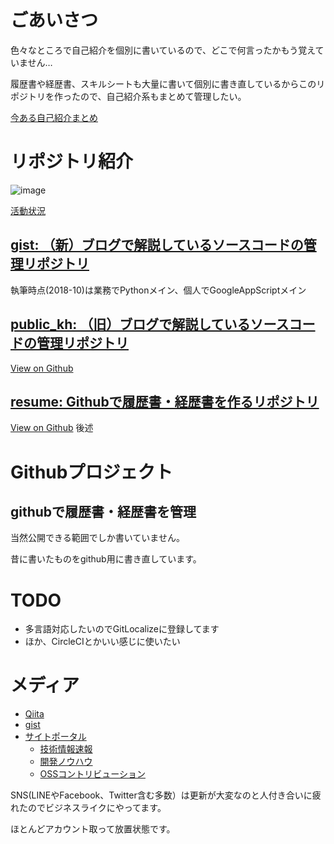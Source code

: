 # ごあいさつ
色々なところで自己紹介を個別に書いているので、どこで何言ったかもう覚えていません…

履歴書や経歴書、スキルシートも大量に書いて個別に書き直しているからこのリポジトリを作ったので、自己紹介系もまとめて管理したい。

[今ある自己紹介まとめ](https://nomuraya.work/profile)

# リポジトリ紹介
![image](https://grass-graph.moshimo.works/images/shimajima-eiji.png)

[活動状況](https://github.com/shimajima-eiji)

## [gist: （新）ブログで解説しているソースコードの管理リポジトリ](/gist/)
執筆時点(2018-10)は業務でPythonメイン、個人でGoogleAppScriptメイン

## [public_kh: （旧）ブログで解説しているソースコードの管理リポジトリ](/public_kh/)
[View on Github](https://github.com/shimajima-eiji/public_kh)

## [resume: Githubで履歴書・経歴書を作るリポジトリ](/resume)
[View on Github](https://github.com/shimajima-eiji/resume)
後述

# Githubプロジェクト
## githubで履歴書・経歴書を管理
当然公開できる範囲でしか書いていません。

昔に書いたものをgithub用に書き直しています。

# TODO
- 多言語対応したいのでGitLocalizeに登録してます
- ほか、CircleCIとかいい感じに使いたい

# メディア
- [Qiita](https://qiita.com/nomurasan)
- [gist](https://gist.github.com/shimajima-eiji)
- [サイトポータル](https://nomuraya.work/)
  - [技術情報速報](https://nomuraya.work/techzine/)
  - [開発ノウハウ](https://nomuraya.work/develop/)
  - [OSSコントリビューション](https://nomuraya.work/adiary/)

SNS(LINEやFacebook、Twitter含む多数）は更新が大変なのと人付き合いに疲れたのでビジネスライクにやってます。

ほとんどアカウント取って放置状態です。
